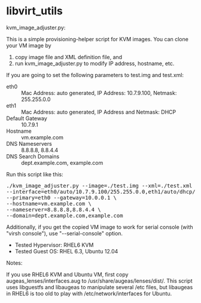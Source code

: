 libvirt_utils
=============

kvm_image_adjuster.py:

This is a simple provisioning-helper script for KVM images.
You can clone your VM image by
  1. copy image file and XML definition file, and
  2. run kvm_image_adjuster.py to modify IP address, hostname, etc.

If you are going to set the following parameters to test.img and test.xml:

<dl>
  <dt>eth0</dt>
  <dd>Mac Address: auto generated, IP Address: 10.7.9.100, Netmask: 255.255.0.0</dd>
  <dt>eth1</dt>
  <dd>Mac Address: auto generated, IP Address and Netmask: DHCP</dd>
  <dt>Default Gateway</dt>
  <dd>10.7.9.1</dd>
  <dt>Hostname</dt>
  <dd>vm.example.com</dd>
  <dt>DNS Nameservers</dt>
  <dd>8.8.8.8, 8.8.4.4</dd>
  <dt>DNS Search Domains</dt>
  <dd>dept.example.com, example.com</dd>
</dl>  

Run this script like this:

<pre>
./kvm_image_adjuster.py --image=./test.img --xml=./test.xml \
--interface=eth0/auto/10.7.9.100/255.255.0.0,eth1/auto/dhcp/dhcp \
--primary=eth0 --gateway=10.0.0.1 \
--hostname=vm.example.com \
--nameserver=8.8.8.8,8.8.4.4 \
--domain=dept.example.com,example.com
</pre>

Additionally, if you get the copied VM image to work for serial console (with "virsh console"), use "--serial-console" option.

* Tested Hypervisor: RHEL6 KVM
* Tested Guest OS: RHEL 6.3, Ubuntu 12.04

Notes:

If you use RHEL6 KVM and Ubuntu VM, first copy augeas_lenses/interfaces.aug to /usr/share/augeas/lenses/dist/.
This script uses libguestfs and libaugeas to manipulate several /etc files, but libaugeas in RHEL6 is too old to play with /etc/network/interfaces for Ubuntu.